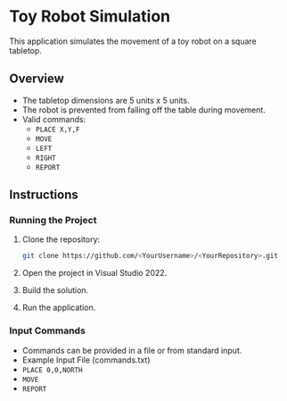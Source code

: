 # Toy Robot Simulation
This application simulates the movement of a toy robot on a square tabletop.
## Overview
- The tabletop dimensions are 5 units x 5 units.
- The robot is prevented from falling off the table during movement.
- Valid commands:
  - `PLACE X,Y,F`
  - `MOVE`
  - `LEFT`
  - `RIGHT`
  - `REPORT`

## Instructions

### Running the Project

1. Clone the repository:

   ```bash
   git clone https://github.com/<YourUsername>/<YourRepository>.git
2. Open the project in Visual Studio 2022.

3. Build the solution.

4. Run the application.
   
### Input Commands
- Commands can be provided in a file or from standard input.
- Example Input File (commands.txt)
 - `PLACE 0,0,NORTH`
 - `MOVE`
 - `REPORT`


